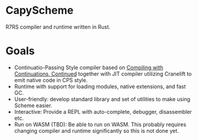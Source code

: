 # CapyScheme

R7RS compiler and runtime written in Rust.

# Goals

- Continuatio-Passing Style compiler based on [Compiling with Continuations, Continued](https://www.microsoft.com/en-us/research/wp-content/uploads/2007/10/compilingwithcontinuationscontinued.pdf) together with JIT
compiler utilizing Cranelift to emit native code in CPS style.
- Runtime with support for loading modules, native extensions, and fast GC.
- User-friendly: develop standard library and set of utilities to make using Scheme easier.
- Interactive: Provide a REPL with auto-complete, debugger, disassembler etc.
- Run on WASM (TBD): Be able to run on WASM. This probably requires changing compiler and runtime
significantly so this is not done yet. 